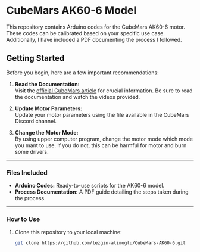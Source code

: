 # CubeMars AK60-6 Model

This repository contains Arduino codes for the CubeMars AK60-6 motor. These codes can be calibrated based on your specific use case. Additionally, I have included a PDF documenting the process I followed.

## Getting Started

Before you begin, here are a few important recommendations:

1. **Read the Documentation:**  
   Visit the [official CubeMars article](https://www.cubemars.com/article.php?id=261) for crucial information. Be sure to read the documentation and watch the videos provided.  

2. **Update Motor Parameters:**  
   Update your motor parameters using the file available in the CubeMars Discord channel.
   
2. **Change the Motor Mode:**   
   By using upper computer program, change the motor mode which mode you mant to use. If you do not, this can be harmful for motor and burn some drivers.
---

### Files Included
- **Arduino Codes:** Ready-to-use scripts for the AK60-6 model.  
- **Process Documentation:** A PDF guide detailing the steps taken during the process.  

---

### How to Use
1. Clone this repository to your local machine:  
   ```bash
   git clone https://github.com/lezgin-alimoglu/CubeMars-AK60-6.git
